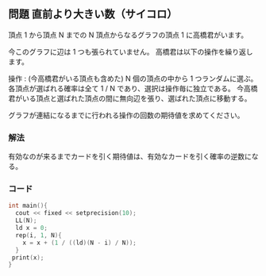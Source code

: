 <!--

verified
D - Journey
https://atcoder.jp/contests/abc194/tasks/abc194_d

-->
## 問題 直前より大きい数（サイコロ）
頂点 1 から頂点 N までの N 頂点からなるグラフの頂点 1 に高橋君がいます。

今このグラフに辺は 1 つも張られていません。 高橋君は以下の操作を繰り返します。 

操作 : (今高橋君がいる頂点も含めた) N 個の頂点の中から 1 つランダムに選ぶ。各頂点が選ばれる確率は全て 1 / N であり、選択は操作毎に独立である。 今高橋君がいる頂点と選ばれた頂点の間に無向辺を張り、選ばれた頂点に移動する。 

グラフが連結になるまでに行われる操作の回数の期待値を求めてください。

### 解法
有効なのが来るまでカードを引く期待値は、有効なカードを引く確率の逆数になる。

### コード
```cpp
int main(){
  cout << fixed << setprecision(10);
  LL(N);
  ld x = 0;
  rep(i, 1, N){
    x = x + (1 / ((ld)(N - i) / N));
  }
 print(x);
}
```